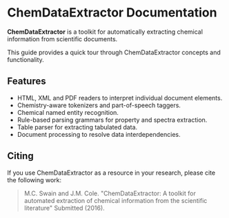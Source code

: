 # ChemDataExtractor Documentation


**ChemDataExtractor** is a toolkit for automatically extracting chemical information from scientific documents.

This guide provides a quick tour through ChemDataExtractor concepts and functionality.

## Features

- HTML, XML and PDF readers to interpret individual document elements.
- Chemistry-aware tokenizers and part-of-speech taggers.
- Chemical named entity recognition.
- Rule-based parsing grammars for property and spectra extraction.
- Table parser for extracting tabulated data.
- Document processing to resolve data interdependencies.


## Citing

If you use ChemDataExtractor as a resource in your research, please cite the following work:

> M.C. Swain and J.M. Cole. "ChemDataExtractor: A toolkit for automated extraction of chemical information 
  from the scientific literature" Submitted (2016).
